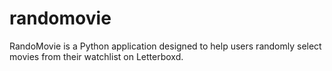# randomovie
RandoMovie is a Python application designed to help users randomly select movies from their watchlist on Letterboxd. 
